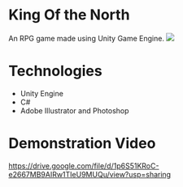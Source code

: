 # King Of the North 
An RPG game made using Unity Game Engine.
<img src="https://sun9-12.userapi.com/impg/M0Kl2uarl_7q1XcVVvcHwBtDXF-onJ2JSEsZAg/a5NAovgkS8M.jpg?size=2488x1440&quality=95&sign=2ad95451bdd48714deb354bf259d3477&type=album">

# Technologies
- Unity Engine
- C#
- Adobe Illustrator and Photoshop

# Demonstration Video
https://drive.google.com/file/d/1p6S51KRoC-e2667MB9AIRw1TIeU9MUQu/view?usp=sharing
